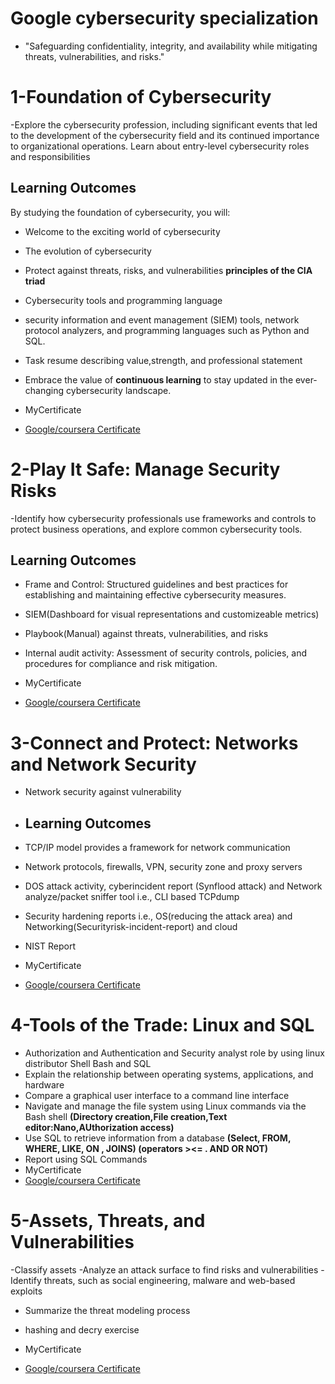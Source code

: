 # Google cybersecurity specialization
- "Safeguarding confidentiality, integrity, and availability while mitigating threats, vulnerabilities, and risks."
  
# 1-Foundation of Cybersecurity
-Explore the cybersecurity profession, including significant events that led to the development of the cybersecurity field and its continued importance to organizational operations. Learn about entry-level cybersecurity roles and responsibilities
## Learning Outcomes
By studying the foundation of cybersecurity, you will:

- Welcome to the exciting world of cybersecurity
- The evolution of cybersecurity
- Protect against threats, risks, and vulnerabilities **principles of the CIA triad**
- Cybersecurity tools and programming language
- security information and event management (SIEM) tools, network protocol analyzers, and programming languages such as Python and SQL.
- Task resume describing value,strength, and professional statement
- Embrace the value of **continuous learning** to stay updated in the ever-changing cybersecurity landscape.

- MyCertificate
- [Google/coursera Certificate](https://www.coursera.org/account/accomplishments/certificate/CPVBSNBE9RXJ)

# 2-Play It Safe: Manage Security Risks
-Identify how cybersecurity professionals use frameworks and controls to protect business operations, and explore common cybersecurity tools.
## Learning Outcomes
- Frame and Control: Structured guidelines and best practices for establishing and maintaining effective cybersecurity measures.
- SIEM(Dashboard for visual representations and customizeable metrics)
- Playbook(Manual) against threats, vulnerabilities, and risks
- Internal audit activity: Assessment of security controls, policies, and procedures for compliance and risk mitigation.

 - MyCertificate
- [Google/coursera Certificate](https://www.coursera.org/account/accomplishments/verify/8ZLG7SBRJERB)

# 3-Connect and Protect: Networks and Network Security
- Network security against vulnerability
- ## Learning Outcomes
- TCP/IP model provides a framework for network communication
-  Network protocols, firewalls, VPN, security zone and proxy servers
- DOS attack activity, cyberincident report (Synflood attack)  and Network analyze/packet sniffer tool i.e., CLI based TCPdump
- Security hardening reports i.e., OS(reducing the attack area) and Networking(Securityrisk-incident-report) and cloud
- NIST Report

- MyCertificate
- [Google/coursera Certificate](https://www.coursera.org/account/accomplishments/certificate/SQB2EVLYXX4Y)


# 4-Tools of the Trade: Linux and SQL
- Authorization and Authentication and Security analyst role by using linux distributor Shell Bash and SQL
- Explain the relationship between operating systems, applications, and hardware
- Compare a graphical user interface to a command line interface
- Navigate and manage the file system using Linux commands via the Bash shell **(Directory creation,File creation,Text editor:Nano,AUthorization access)**
- Use SQL to retrieve information from a database **(Select, FROM, WHERE, LIKE, ON , JOINS) (operators ><= . AND OR NOT)**
- Report using SQL Commands
- MyCertificate
- [Google/coursera Certificate](https://www.coursera.org/account/accomplishments/certificate/A2FSF3J7DYKJ)

  
# 5-Assets, Threats, and Vulnerabilities

-Classify assets
-Analyze an attack surface to find risks and vulnerabilities
-Identify threats, such as social engineering, malware and web-based exploits
- Summarize the threat modeling process
- hashing and decry exercise

- MyCertificate
- [Google/coursera Certificate](https://www.coursera.org/account/accomplishments/certificate/H3J3ZSBMYTXD)

